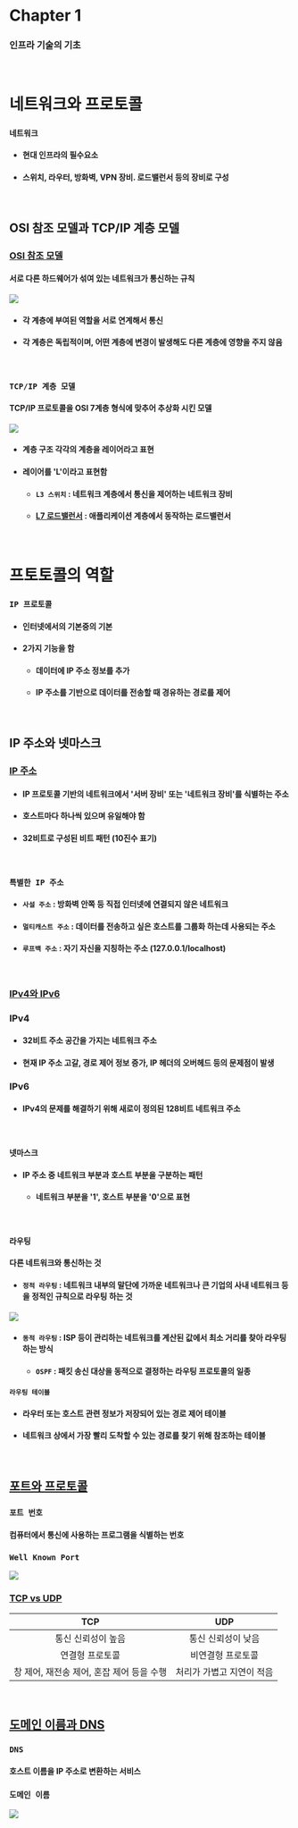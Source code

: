# Chapter 1
### 인프라 기술의 기초

<br/>

# 네트워크와 프로토콜
### `네트워크`
* #### 현대 인프라의 필수요소
* #### 스위치, 라우터, 방화벽, VPN 장비. 로드밸런서 등의 장비로 구성

<br/>

## OSI 참조 모델과 TCP/IP 계층 모델
### [OSI 참조 모델](https://github.com/LSH-3016/TIL/blob/main/CS/Network/OSI-7layerd.md)
#### 서로 다른 하드웨어가 섞여 있는 네트워크가 통신하는 규칙
![](../Image/OSI_Reference_Model.jpg)
* #### 각 계층에 부여된 역할을 서로 연계해서 통신
* #### 각 계층은 독립적이며, 어떤 계층에 변경이 발생해도 다른 계층에 영향을 주지 않음

<br/>

### `TCP/IP 계층 모델` 
#### TCP/IP 프로토콜을 OSI 7계층 형식에 맞추어 추상화 시킨 모델
![](../Image/TCP_IP_Layerd_Model.png)
* #### 계층 구조 각각의 계층을 레이어라고 표현
* #### 레이어를 'L'이라고 표현함
  * #### `L3 스위치` : 네트워크 계층에서 통신을 제어하는 네트워크 장비
  * #### [L7 로드밸런서](https://github.com/LSH-3016/TIL/blob/main/CS/Network/Load_Balancing.md) : 애플리케이션 계층에서 동작하는 로드밸런서

<br/>

# 프토토콜의 역할
### `IP 프로토콜`
* #### 인터넷에서의 기본중의 기본
* #### 2가지 기능을 함
  * #### 데이터에 IP 주소 정보를 추가
  * #### IP 주소를 기반으로 데이터를 전송할 때 경유하는 경로를 제어

<br/>

## IP 주소와 넷마스크
### [IP 주소](https://github.com/LSH-3016/TIL/blob/main/CS/Network/IPv4_VS_IPv6.md)
* #### IP 프로토콜 기반의 네트워크에서 '서버 장비' 또는 '네트워크 장비'를 식별하는 주소
* #### 호스트마다 하나씩 있으며 유일해야 함
* #### 32비트로 구성된 비트 패턴 (10진수 표기)

<br/>

### `특별한 IP 주소`
* #### `사설 주소` : 방화벽 안쪽 등 직접 인터넷에 연결되지 않은 네트워크
* #### `멀티캐스트 주소` : 데이터를 전송하고 싶은 호스트를 그룹화 하는데 사용되는 주소
* #### `루프백 주소` : 자기 자신을 지칭하는 주소 (127.0.0.1/localhost)

<br/>

### [IPv4와 IPv6](https://github.com/LSH-3016/TIL/blob/main/CS/Network/IPv4_VS_IPv6.md)
### IPv4
* #### 32비트 주소 공간을 가지는 네트워크 주소
* #### 현재 IP 주소 고갈, 경로 제어 정보 증가, IP 헤더의 오버헤드 등의 문제점이 발생
### IPv6
* #### IPv4의 문제를 해결하기 위해 새로이 정의된 128비트 네트워크 주소

<br/>

### `넷마스크`
* #### IP 주소 중 네트워크 부분과 호스트 부분을 구분하는 패턴
  * #### 네트워크 부분을 '1', 호스트 부분을 '0'으로 표현

<br/>

### `라우팅`
#### 다른 네트워크와 통신하는 것
* #### `정적 라우팅` : 네트워크 내부의 말단에 가까운 네트워크나 큰 기업의 사내 네트워크 등을 정적인 규칙으로 라우팅 하는 것
![](../Image/Static_Routing.png)
* #### `동적 라우팅` : ISP 등이 관리하는 네트워크를 계산된 값에서 최소 거리를 찾아 라우팅 하는 방식
  * #### `OSPF` : 패킷 송신 대상을 동적으로 결정하는 라우팅 프로토콜의 일종
#### `라우팅 테이블`
* #### 라우터 또는 호스트 관련 정보가 저장되어 있는 경로 제어 테이블
* #### 네트워크 상에서 가장 빨리 도착할 수 있는 경로를 찾기 위해 참조하는 테이블

<br/>

## [포트와 프로토콜](https://github.com/LSH-3016/TIL/blob/main/CS/Network/IP_TCP_UDP_HTTP.md)
### `포트 번호`
#### 컴퓨터에서 통신에 사용하는 프로그램을 식별하는 번호
### `Well Known Port`
![](../Image/Well_known_Port.png)
### [TCP vs UDP](https://github.com/LSH-3016/TIL/blob/main/CS/Network/IP_TCP_UDP_HTTP.md)
|TCP|UDP|
|:---:|:---:|
|통신 신뢰성이 높음|통신 신뢰성이 낮음|
|연결형 프로토콜|비연결형 프로토콜|
|창 제어, 재전송 제어, 혼잡 제어 등을 수행|처리가 가볍고 지연이 적음|


<br/>

## [도메인 이름과 DNS](https://github.com/LSH-3016/TIL/blob/main/CS/Network/DNS.md)
### `DNS`
#### 호스트 이름을 IP 주소로 변환하는 서비스
### `도메인 이름`
![](../Image/Domain_Name_Layer.jpg)
